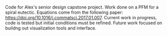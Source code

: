 Code for Alex's senior design capstone project.
Work done on a PFM for a spiral eutectic.
Equations come from the following paper: https://doi.org/10.1016/j.commatsci.2017.01.007.
Current work in progress, code is tested but initial conditions must be refined.
Future work focused on buildng out visualization tools and interface.
